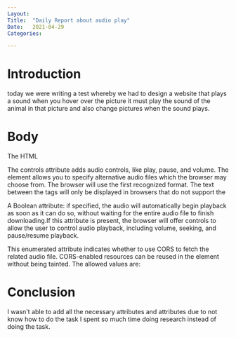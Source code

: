 ```yaml
---
Layout:
Title:	"Daily Report about audio play"
Date:	2021-04-29
Categories:

---
```


# Introduction
today we were writing a test whereby we had to design a website that plays a sound 
when you hover over the picture it must play the sound of the animal in that picture
and also change pictures when the sound plays.

# Body

The HTML <audio> element is used to embed sound content in documents. It may contain one or more audio sources, represented using the src attribute or the <source> element: the browser will choose the most suitable one. It can also be the destination for streamed media, using a MediaStream 

The controls attribute adds audio controls, like play, pause, and volume.
The <source> element allows you to specify alternative audio files which the browser may choose from. The browser will use the first recognized format.
The text between the <audio> and </audio> tags will only be displayed in browsers that do not support the <audio> element.

A Boolean attribute: if specified, the audio will automatically begin playback as soon as it can do so, without waiting for the entire audio file to finish downloading.If this attribute is present, the browser will offer controls to allow the user to control audio playback, including volume, seeking, and pause/resume playback.

This enumerated attribute indicates whether to use CORS to fetch the related audio file. CORS-enabled resources can be reused in the <canvas> element without being tainted. The allowed values are:

# Conclusion
I wasn't able to add all the necessary attributes and attributes due to not know how to do the task
I spent so much time doing research instead of doing the task.